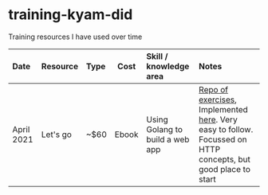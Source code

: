 # training-kyam-did
Training resources I have used over time

| Date          | Resource          | Type | Cost | Skill / knowledge area | Notes |
| :---------------- | :---------------- | :---- | :------: | :---- |  :---- | 
| April 2021| Let's go        |   ~$60   | Ebook | Using Golang to build a web app | [Repo of exercises](https://github.com/kyam-mayden/go-projects/tree/main/go-by-example), Implemented [here](https://github.com/kyam-mayden/go-pokemorm). Very easy to follow. Focussed on HTTP concepts, but good place to start |
